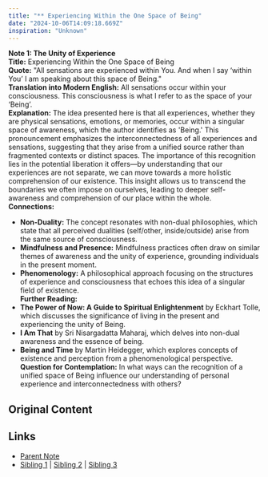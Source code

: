 ```yaml
---
title: "** Experiencing Within the One Space of Being"
date: "2024-10-06T14:09:18.669Z"
inspiration: "Unknown"
---
```


  
**Note 1: The Unity of Experience**  
**Title:** Experiencing Within the One Space of Being  
**Quote:** "All sensations are experienced within You. And when I say ‘within You’ I am speaking about this space of Being."  
**Translation into Modern English:** All sensations occur within your consciousness. This consciousness is what I refer to as the space of your ‘Being’.  
**Explanation:** The idea presented here is that all experiences, whether they are physical sensations, emotions, or memories, occur within a singular space of awareness, which the author identifies as 'Being.' This pronouncement emphasizes the interconnectedness of all experiences and sensations, suggesting that they arise from a unified source rather than fragmented contexts or distinct spaces. The importance of this recognition lies in the potential liberation it offers—by understanding that our experiences are not separate, we can move towards a more holistic comprehension of our existence. This insight allows us to transcend the boundaries we often impose on ourselves, leading to deeper self-awareness and comprehension of our place within the whole.  
**Connections:**  
- **Non-Duality:** The concept resonates with non-dual philosophies, which state that all perceived dualities (self/other, inside/outside) arise from the same source of consciousness.  
- **Mindfulness and Presence:** Mindfulness practices often draw on similar themes of awareness and the unity of experience, grounding individuals in the present moment.  
- **Phenomenology:** A philosophical approach focusing on the structures of experience and consciousness that echoes this idea of a singular field of existence.  
**Further Reading:**  
- **The Power of Now: A Guide to Spiritual Enlightenment** by Eckhart Tolle, which discusses the significance of living in the present and experiencing the unity of Being.  
- **I Am That** by Sri Nisargadatta Maharaj, which delves into non-dual awareness and the essence of being.  
- **Being and Time** by Martin Heidegger, which explores concepts of existence and perception from a phenomenological perspective.  
**Question for Contemplation:** In what ways can the recognition of a unified space of Being influence our understanding of personal experience and interconnectedness with others?  


## Original Content



## Links

- [Parent Note](/parent-note.md)
- [Sibling 1](/zettel1.md) | [Sibling 2](/zettel2.md) | [Sibling 3](/zettel3.md)
